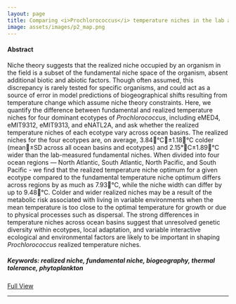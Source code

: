 ```yaml
---
layout: page
title: Comparing <i>Prochlorococcus</i> temperature niches in the lab and across ocean basins
image: assets/images/p2_map.png
---
```


<h4>Abstract</h4>
<p>Niche theory suggests that the realized niche occupied by an organism in the field is a subset of the fundamental niche space of the organism, absent additional biotic and abiotic factors. Though often assumed, this discrepancy is rarely tested for specific organisms, and could act as a source of error in model predictions of biogeographical shifts resulting from temperature change which assume niche theory constraints. Here, we quantify the difference between fundamental and realized temperature niches for four dominant ecotypes of <i>Prochlorococcus</i>, including eMED4, eMIT9312, eMIT9313, and eNATL2A, and ask whether the realized temperature niches of each ecotype vary across ocean basins. The realized niches for the four ecotypes are, on average, 3.84&#xb0;C&plusmn;1.18&#xb0;C colder (mean&plusmn;SD across all ocean basins and ecotypes) and 2.15&#xb0;C&plusmn;1.89&#xb0;C wider than the lab-measured fundamental niches. When divided into four ocean regions — North Atlantic, South Atlantic, North Pacific, and South Pacific - we find that the realized temperature niche optimum for a given ecotype compared to the fundamental temperature niche optimum differs across regions by as much as 7.93&#xb0;C, while the niche width can differ by up to 9.48&#xb0;C. Colder and wider realized niches may be a result of the metabolic risk associated with living in variable environments when the mean temperature is too close to the optimal temperature for growth or due to physical processes such as dispersal. The strong differences in temperature niches across ocean basins suggest that unresolved genetic diversity within ecotypes, local adaptation, and variable interactive ecological and environmental factors are likely to be important in shaping <i>Prochlorococcus</i> realized temperature niches.</p>

<h5>Keywords: realized niche, fundamental niche, biogeography, thermal tolerance, phytoplankton</h5>

<a href="https://par.nsf.gov/servlets/purl/10317042" class="button icon fa-download">Full View</a>

<hr class="major" />
